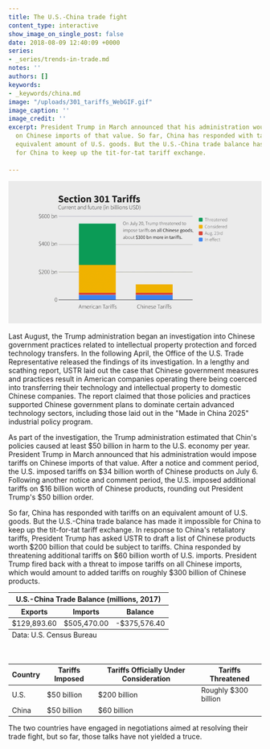 ```yaml
---
title: The U.S.-China trade fight
content_type: interactive
show_image_on_single_post: false
date: 2018-08-09 12:40:09 +0000
series:
- _series/trends-in-trade.md
notes: ''
authors: []
keywords:
- _keywords/china.md
image: "/uploads/301_tariffs_WebGIF.gif"
image_caption: ''
image_credit: ''
excerpt: President Trump in March announced that his administration would impose tariffs
  on Chinese imports of that value. So far, China has responded with tariffs on an
  equivalent amount of U.S. goods. But the U.S.-China trade balance has made it impossible
  for China to keep up the tit-for-tat tariff exchange.

---
```

![](/uploads/301_tariffs_WebGIF.gif)

Last August, the Trump administration began an investigation into Chinese government practices related to intellectual property protection and forced technology transfers. In the following April, the Office of the U.S. Trade Representative released the findings of its investigation. In a lengthy and scathing report, USTR laid out the case that Chinese government measures and practices result in American companies operating there being coerced into transferring their technology and intellectual property to domestic Chinese companies. The report claimed that those policies and practices supported Chinese government plans to dominate certain advanced technology sectors, including those laid out in the "Made in China 2025" industrial policy program.

As part of the investigation, the Trump administration estimated that Chin's policies caused at least $50 billion in harm to the U.S. economy per year. President Trump in March announced that his administration would impose tariffs on Chinese imports of that value. After a notice and comment period, the U.S. imposed tariffs on $34 billion worth of Chinese products on July 6. Following another notice and comment period, the U.S. imposed additional tariffs on $16 billion worth of Chinese products, rounding out President Trump's $50 billion order.

So far, China has responded with tariffs on an equivalent amount of U.S. goods. But the U.S.-China trade balance has made it impossible for China to keep up the tit-for-tat tariff exchange. In response to China's retaliatory tariffs, President Trump has asked USTR to draft a list of Chinese products worth $200 billion that could be subject to tariffs. China responded by threatening additional tariffs on $60 billion worth of U.S. imports. President Trump fired back with a threat to impose tariffs on all Chinese imports, which would amount to added tariffs on roughly $300 billion of Chinese products.

<table>
<thead>
<tr>
<th colspan="3" class="table-title">
U.S.-China Trade Balance (millions, 2017)
</th>
</tr>
<tr>
<th>
Exports
</th>
<th>
Imports
</th>
<th>
Balance
</th>
</tr>
</thead>

<tbody>
<tr>
<td>
$129,893.60
</td>
<td>
$505,470.00
</td>
<td>
-$375,576.40
</td>
</tr>
</tbody>
<tfoot>
<tr>
<td colspan="3">
Data: U.S. Census Bureau
</td>
</tr>
</tfoot>
</table>
<p> </p>
<table>
<thead>
<tr>
<th>
Country
</th>
<th>
Tariffs Imposed
</th>
<th>
Tariffs Officially Under Consideration
</th>
<th>
Tariffs Threatened
</th>
</tr>
</thead><tbody>
<tr>
<td>
U.S.
</td>
<td>
$50 billion
</td>
<td>
$200 billion
</td>
<td>
Roughly $300 billion
</td>
</tr>
<tr>
<td>
China
</td>
<td>
$50 billion
</td>
<td>
$60 billion
</td>
<td>

</td>
</tr>
</tbody>
</table>

The two countries have engaged in negotiations aimed at resolving their trade fight, but so far, those talks have not yielded a truce.